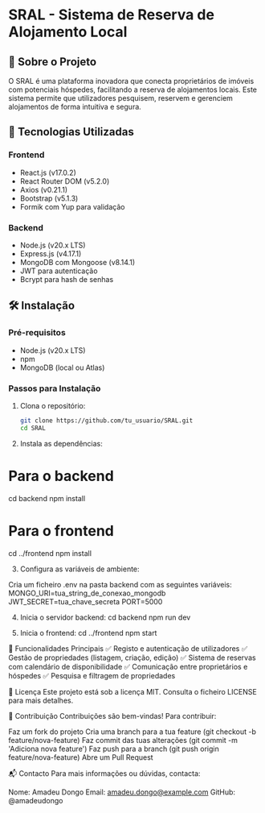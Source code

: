# SRAL - Sistema de Reserva de Alojamento Local

## 📌 Sobre o Projeto

O SRAL é uma plataforma inovadora que conecta proprietários de imóveis com potenciais hóspedes, facilitando a reserva de alojamentos locais. Este sistema permite que utilizadores pesquisem, reservem e gerenciem alojamentos de forma intuitiva e segura.

## 🚀 Tecnologias Utilizadas

### Frontend
- React.js (v17.0.2)
- React Router DOM (v5.2.0)
- Axios (v0.21.1)
- Bootstrap (v5.1.3)
- Formik com Yup para validação

### Backend
- Node.js (v20.x LTS)
- Express.js (v4.17.1)
- MongoDB com Mongoose (v8.14.1)
- JWT para autenticação
- Bcrypt para hash de senhas

## 🛠️ Instalação

### Pré-requisitos
- Node.js (v20.x LTS)
- npm
- MongoDB (local ou Atlas)

### Passos para Instalação

1. Clona o repositório:
   ```bash
   git clone https://github.com/tu_usuario/SRAL.git
   cd SRAL

2. Instala as dependências:
# Para o backend
 cd backend
 npm install

# Para o frontend
 cd ../frontend
 npm install

3. Configura as variáveis de ambiente:

Cria um ficheiro .env na pasta backend com as seguintes variáveis:
 MONGO_URI=tua_string_de_conexao_mongodb
 JWT_SECRET=tua_chave_secreta
 PORT=5000

4. Inicia o servidor backend:
 cd backend
 npm run dev

5. Inicia o frontend:
 cd ../frontend
 npm start

🎯 Funcionalidades Principais
✅ Registo e autenticação de utilizadores
✅ Gestão de propriedades (listagem, criação, edição)
✅ Sistema de reservas com calendário de disponibilidade
✅ Comunicação entre proprietários e hóspedes
✅ Pesquisa e filtragem de propriedades

📄 Licença
Este projeto está sob a licença MIT. Consulta o ficheiro LICENSE para mais detalhes.

🤝 Contribuição
Contribuições são bem-vindas! Para contribuir:

Faz um fork do projeto
Cria uma branch para a tua feature (git checkout -b feature/nova-feature)
Faz commit das tuas alterações (git commit -m 'Adiciona nova feature')
Faz push para a branch (git push origin feature/nova-feature)
Abre um Pull Request

📬 Contacto
Para mais informações ou dúvidas, contacta:

Nome: Amadeu Dongo
Email: amadeu.dongo@example.com
GitHub: @amadeudongo


